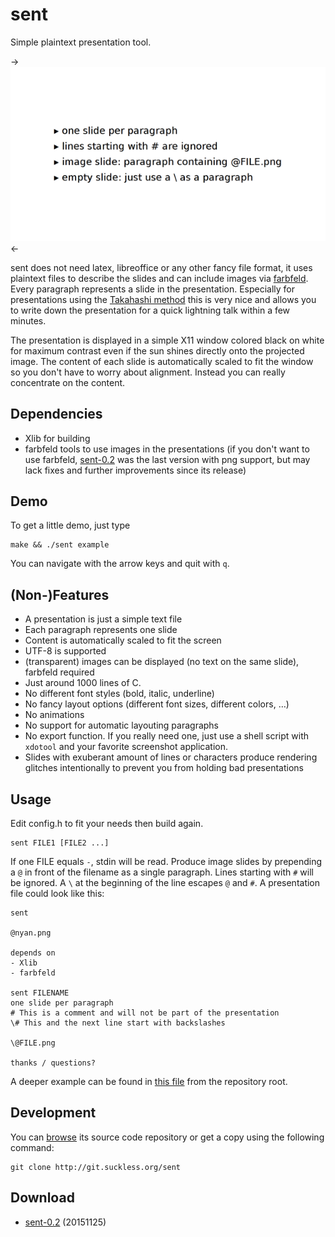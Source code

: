 sent
====

Simple plaintext presentation tool.

->[![Screenshot of sent](sent-bullets-s.png)](sent-bullets.png)<-

sent does not need latex, libreoffice or any other fancy file format, it uses
plaintext files to describe the slides and can include images via
[farbfeld](http://git.2f30.org/farbfeld/about/). Every paragraph represents a
slide in the presentation. Especially for presentations using the [Takahashi
method](https://en.wikipedia.org/wiki/Takahashi_method) this is very nice and
allows you to write down the presentation for a quick lightning talk within a
few minutes.

The presentation is displayed in a simple X11 window colored black on white for
maximum contrast even if the sun shines directly onto the projected image. The
content of each slide is automatically scaled to fit the window so you don't
have to worry about alignment. Instead you can really concentrate on the
content.

Dependencies
------------

* Xlib for building
* farbfeld tools to use images in the presentations (if you don't want to use
  farbfeld, [sent-0.2](http://dl.suckless.org/tools/sent-0.2.tar.gz) was the
  last version with png support, but may lack fixes and further improvements
  since its release)

Demo
----

To get a little demo, just type

	make && ./sent example

You can navigate with the arrow keys and quit with `q`.

(Non-)Features
--------------

* A presentation is just a simple text file
* Each paragraph represents one slide
* Content is automatically scaled to fit the screen
* UTF-8 is supported
* (transparent) images can be displayed (no text on the same slide), farbfeld
  required
* Just around 1000 lines of C.
* No different font styles (bold, italic, underline)
* No fancy layout options (different font sizes, different colors, …)
* No animations
* No support for automatic layouting paragraphs
* No export function. If you really need one, just use a shell script with
  `xdotool` and your favorite screenshot application.
* Slides with exuberant amount of lines or characters produce rendering glitches
  intentionally to prevent you from holding bad presentations

Usage
-----

Edit config.h to fit your needs then build again.

	sent FILE1 [FILE2 ...]

If one FILE equals `-`, stdin will be read. Produce image slides by prepending a
`@` in front of the filename as a single paragraph. Lines starting with `#` will
be ignored. A `\` at the beginning of the line escapes `@` and `#`. A
presentation file could look like this:

	sent
	
	@nyan.png
	
	depends on
	- Xlib
	- farbfeld
	
	sent FILENAME
	one slide per paragraph
	# This is a comment and will not be part of the presentation
	\# This and the next line start with backslashes
	
	\@FILE.png
	
	thanks / questions?

A deeper example can be found in [this
file](http://git.suckless.org/sent/tree/example) from the repository root.

Development
-----------

You can [browse](http://git.suckless.org/sent) its source code repository
or get a copy using the following command:

	git clone http://git.suckless.org/sent

Download
--------

* [sent-0.2](http://dl.suckless.org/tools/sent-0.2.tar.gz) (20151125)
